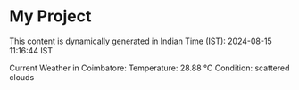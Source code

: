 # My Project

This content is dynamically generated in Indian Time (IST): 2024-08-15 11:16:44 IST


Current Weather in Coimbatore:
Temperature: 28.88 °C
Condition: scattered clouds
